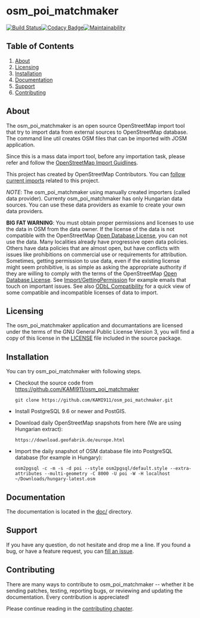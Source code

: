 # osm_poi_matchmaker

[![Build Status](https://api.travis-ci.org/KAMI911/osm_poi_matchmaker.svg?branch=master)](https://travis-ci.org/KAMI911/osm_poi_matchmaker/)[![Codacy Badge](https://api.codacy.com/project/badge/Grade/7fa248270de94705a4ddc956ca710ce3)](https://www.codacy.com/app/KAMI911/osm_poi_matchmaker?utm_source=github.com&amp;utm_medium=referral&amp;utm_content=KAMI911/osm_poi_matchmaker&amp;utm_campaign=Badge_Grade)[![Maintainability](https://api.codeclimate.com/v1/badges/710ad0cde398623b864b/maintainability)](https://codeclimate.com/github/KAMI911/osm_poi_matchmaker/maintainability)
## Table of Contents

1. [About][About]
2. [Licensing][Licensing]
3. [Installation][Installation]
4. [Documentation][Documentation]
5. [Support][Support]
6. [Contributing][Contributing]

## About

The osm_poi_matchmaker is an open source OpenStreetMap import tool that try to import data
from external sources to OpenStreetMap database. The command line util creates OSM files
that can be imported with JOSM application.

Since this is a mass data import tool, before any importation task, please refer and follow
the [OpenStreetMap Import Guidlines](https://wiki.openstreetmap.org/wiki/Import/Guidelines).

This project has created by OpenStreetMap Contributors. You can [follow current imports](https://wiki.openstreetmap.org/wiki/WikiProject_Hungary/Import%C3%A1l%C3%A1s/POI_adatok)
related to this project.

*NOTE*: The osm_poi_matchmaker using manually created importers (called data provider). Currenty
osm_poi_matchmaker has only Hungarian data sources. You can use these data providers as examle
to create your own data providers.

**BIG FAT WARNING**: You must obtain proper permissions and licenses to use the data in OSM from the
data owner. If the license of the data is not compatible with the OpenStreetMap [Open Database License](https://wiki.openstreetmap.org/wiki/Open_Database_License),
you can not use the data. Many localities already have progressive open data policies.
Others have data policies that are almost open, but have conflicts with issues like prohibitions
on commercial use or requirements for attribution. Sometimes, getting permission to use data, even
if the existing license might seem prohibitive, is as simple as asking the appropriate authority if
they are willing to comply with the terms of the OpenStreetMap [Open Database License](https://wiki.openstreetmap.org/wiki/Open_Database_License). See
[Import/GettingPermission](https://wiki.openstreetmap.org/wiki/Import/GettingPermission) for example emails that touch on important issues. See also [ODbL
Compatibility](https://wiki.openstreetmap.org/wiki/Import/ODbL_Compatibility) for a quick view of some compatible and incompatible licenses of data to import.

## Licensing

The osm_poi_matchmaker application and documantations are licensed under the terms of the GNU
General Public License Version 3, you will find a copy of this license in the
[LICENSE](LICENSE) file included in the source package.

## Installation

You can try osm_poi_matchmaker with following steps.

* Checkout the source code from <https://github.com/KAMI911/osm_poi_matchmaker>

      git clone https://github.com/KAMI911/osm_poi_matchmaker.git

* Install PostgreSQL 9.6 or newer and PostGIS.

* Download daily OpenStreetMap snapshots from here (We are using Hungarian extract):

      https://download.geofabrik.de/europe.html

* Import the daily snapshot of OSM database file into PostgreSQL database (for example in Hungary):

      osm2pgsql -c -m -s -d poi --style osm2pgsql/default.style --extra-attributes --multi-geometry -C 8000 -U poi -W -H localhost ~/Downloads/hungary-latest.osm

## Documentation

The documentation is located in the [doc/](doc/) directory.

## Support

If you have any question, do not hesitate and drop me a line.
If you found a bug, or have a feature request, you can [fill an issue](https://github.com/KAMI911/osm_poi_matchmaker/issues).

## Contributing

There are many ways to contribute to osm_poi_matchmaker -- whether it be sending patches,
testing, reporting bugs, or reviewing and updating the documentation. Every
contribution is appreciated!

Please continue reading in the [contributing chapter](CONTRIBUTING.md).

<!-- TOC URLs -->
[About]: #about
[Licensing]: #licensing
[Installation]: #installation
[Documentation]: #documentation
[Support]: #support
[Contributing]: #contributing

